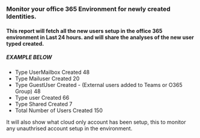 ### Monitor your office 365 Environment for newly created Identities.
#### This report will fetch all the new users setup in the office 365 environment in Last 24 hours. and will share the analyses of the new user typed created.

##### EXAMPLE BELOW

* Type UserMailbox Created	48
* Type Mailuser Created	20
* Type GuestUser Created - (External users added to Teams or O365 Group)	48
* Type user Created	66
* Type Shared Created	7
* Total Number of Users Created	150

It will also show what cloud only account has been setup, this to monitor any unauthrised account setup in the environment.
